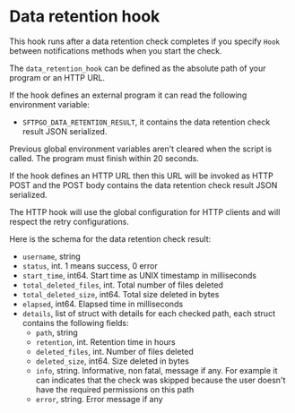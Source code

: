 # Data retention hook

This hook runs after a data retention check completes if you specify `Hook` between notifications methods when you start the check.

The `data_retention_hook` can be defined as the absolute path of your program or an HTTP URL.

If the hook defines an external program it can read the following environment variable:

- `SFTPGO_DATA_RETENTION_RESULT`, it contains the data retention check result JSON serialized.

Previous global environment variables aren't cleared when the script is called.
The program must finish within 20 seconds.

If the hook defines an HTTP URL then this URL will be invoked as HTTP POST and the POST body contains the data retention check result JSON serialized.

The HTTP hook will use the global configuration for HTTP clients and will respect the retry configurations.

Here is the schema for the data retention check result:

- `username`, string
- `status`, int. 1 means success, 0 error
- `start_time`, int64. Start time as UNIX timestamp in milliseconds
- `total_deleted_files`, int. Total number of files deleted
- `total_deleted_size`, int64. Total size deleted in bytes
- `elapsed`, int64. Elapsed time in milliseconds
- `details`, list of struct with details for each checked path, each struct contains the following fields:
  - `path`, string
  - `retention`, int. Retention time in hours
  - `deleted_files`, int. Number of files deleted
  - `deleted_size`, int64. Size deleted in bytes
  - `info`, string. Informative, non fatal, message if any. For example it can indicates that the check was skipped because the user doesn't have the required permissions on this path
  - `error`, string. Error message if any
